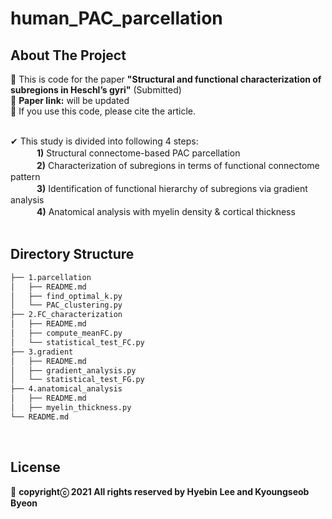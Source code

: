 # human_PAC_parcellation
## About The Project
:large_blue_diamond: This is code for the paper **"Structural and functional characterization of subregions in Heschl’s gyri"** (Submitted)<br />
:large_blue_diamond: **Paper link:** will be updated<br />
:large_blue_diamond: If you use this code, please cite the article.<br /><br />

✔ This study is divided into following 4 steps:<br />
　　　**1)** Structural connectome-based PAC parcellation<br />
　　　**2)** Characterization of subregions in terms of functional connectome pattern<br />
　　　**3)** Identification of functional hierarchy of subregions via gradient analysis<br />
　　　**4)** Anatomical analysis with myelin density & cortical thickness<br /><br />

## Directory Structure
```bash
├── 1.parcellation
│   ├── README.md
│   ├── find_optimal_k.py
│   └── PAC_clustering.py
├── 2.FC_characterization
│   ├── README.md
│   ├── compute_meanFC.py
│   └── statistical_test_FC.py
├── 3.gradient
│   ├── README.md
│   ├── gradient_analysis.py
│   └── statistical_test_FG.py
├── 4.anatomical_analysis
│   ├── README.md
│   ├── myelin_thickness.py
└── README.md
```
<br />

## License
:pushpin: **copyrightⓒ 2021 All rights reserved by Hyebin Lee and Kyoungseob Byeon**
